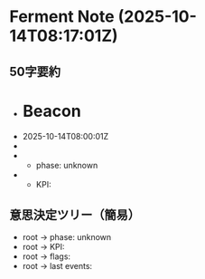 # Ferment Note (2025-10-14T08:17:01Z)

## 50字要約
- # Beacon
- 2025-10-14T08:00:01Z
- 
- - phase: unknown
- - KPI:

## 意思決定ツリー（簡易）
- root -> phase: unknown
- root -> KPI:
- root -> flags:
- root -> last events:
